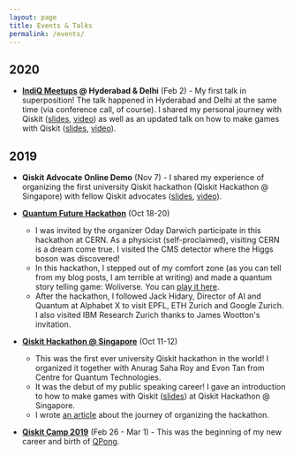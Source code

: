 ```yaml
---
layout: page
title: Events & Talks
permalink: /events/
---
```


## 2020

- **[IndiQ Meetups](https://twitter.com/IndiQmeetups) @ Hyderabad & Delhi** (Feb 2) - My first talk in superposition! The talk happened in Hyderabad and Delhi at the same time (via conference call, of course). I shared my personal journey with Qiskit ([slides](https://slides.com/huangjunye/qiskit_journey), [video](https://www.youtube.com/watch?v=aj9IQTXDUFI)) as well as an updated talk on how to make games with Qiskit ([slides](https://slides.com/huangjunye/qiskit_game), [video](https://www.youtube.com/watch?v=kdkPd0T5GUs)).

## 2019

- **Qiskit Advocate Online Demo** (Nov 7) - I shared my experience of organizing the first university Qiskit hackathon (Qiskit Hackathon @ Singapore) with fellow Qiskit advocates ([slides](https://slides.com/huangjunye/how-to-organize-a-qiskit-hackathon), [video](https://www.youtube.com/watch?v=c46_LxO5mo4)).

- **[Quantum Future Hackathon](https://indico.cern.ch/event/838035/)** (Oct 18-20)
  - I was invited by the organizer Oday Darwich participate in this hackathon at CERN. As a physicist (self-proclaimed), visiting CERN is a dream come true. I visited the CMS detector where the Higgs boson was discovered!
  - In this hackathon, I stepped out of my comfort zone (as you can tell from my blog posts, I am terrible at writing) and made a quantum story telling game: Woliverse. You can [play it here](https://huangjunye.github.io/Wolfiverse/).
  - After the hackathon, I followed Jack Hidary, Director of AI and Quantum at Alphabet X to visit EPFL, ETH Zurich and Google Zurich. I also visited IBM Research Zurich thanks to James Wootton's invitation.

- **[Qiskit Hackathon @ Singapore](https://www.quantumlah.org/about/highlight/2019-10-hackathon-quantum-coding)** (Oct 11-12)
  - This was the first ever university Qiskit hackathon in the world! I organized it together with Anurag Saha Roy and Evon Tan from Centre for Quantum Technologies.
  - It was the debut of my public speaking career! I gave an introduction to how to make games with Qiskit ([slides](https://slides.com/huangjunye/qiskit_game)) at Qiskit Hackathon @ Singapore.
  - I wrote [an article](https://huangjunye.github.io/from-qiskit-camp-to-qiskit-hackathon-at-singapore/) about the journey of organizing the hackathon.

- **[Qiskit Camp 2019](https://medium.com/qiskit/recap-of-qiskit-camp-2019-4d95f07dd179)** (Feb 26 - Mar 1) - This was the beginning of my new career and birth of [QPong](https://github.com/HuangJunye/QPong).
